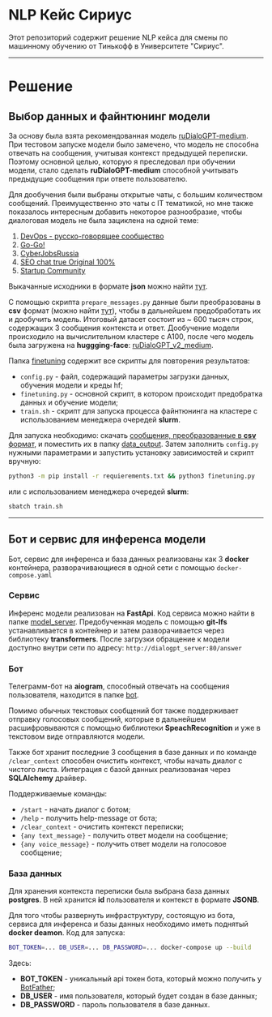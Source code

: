 # NLP Кейс Сириус

Этот репозиторий содержит решение NLP кейса для смены по машинному обучению от Тинькофф в Университете "Сириус".

---
# Решение
 
## Выбор данных и файнтюнинг модели

За основу была взята рекомендованная модель [ruDialoGPT-medium](https://huggingface.co/tinkoff-ai/ruDialoGPT-medium). 
При тестовом запуске модели было замечено, что модель не способна отвечать на сообщения, учитывая контекст предыдущей переписки. 
Поэтому основной целью, которую я преследовал при обучении модели, стало сделать **ruDialoGPT-medium** способной учитывать предыдущие сообщения при ответе пользователю.

Для дообучения были выбраны открытые чаты, с большим количеством сообщений. Преимущественно это чаты с IT тематикой, но мне также показалось интересным добавить
некоторое разнообразие, чтобы диалоговая модель не была зациклена на одной теме:
1. [DevOps - русско-говорящее сообщество](https://telegram.me/devops_ru)
2. [Go-Go!](https://t.me/gogolang)
3. [CyberJobsRussia](https://t.me/CyberJobsRussia)
4. [SEO chat true Original 100%](https://telegram.me/seochat)
5. [Startup Community](https://telegram.me/startupchat)

Выкачанные исходники в формате **json** можно найти [тут](https://drive.google.com/drive/folders/1jsXSPtLN_oVKsrRvs0PAqAGGU33NMLw7?usp=sharing).

С помощью скрипта `prepare_messages.py` данные были преобразованы в **csv** формат (можно найти [тут](https://drive.google.com/drive/folders/1daAB6NxtnodAn73OLhEeHZJLPbJ3Ztez?usp=sharing)), чтобы в дальнейшем предобработать их и дообучить модель.
Итоговый датасет состоит из ~ 600 тысяч строк, содержащих 3 сообщения контекста и ответ. Дообучение модели происходило на вычислительном кластере 
с A100, после чего модель была загружена на **huggging-face**: [ruDialoGPT_v2_medium](https://huggingface.co/taranetsdan/ruDialoGPT_v2_medium).

Папка [finetuning](/finetuning) содержит все скрипты для повторения результатов:
* `config.py` - файл, содержащий параметры загрузки данных, обучения модели и креды hf;
* `finetuning.py` - основной скрипт, в котором происходит предобратка данных и обучение модели;
* `train.sh` - скрипт для запуска процесса файнтюнинга на кластере с использованием менеджера очередей **slurm**.

Для запуска необходимо: скачать [сообщения, преобразованные в **csv** формат](https://drive.google.com/drive/folders/1daAB6NxtnodAn73OLhEeHZJLPbJ3Ztez?usp=sharing), и поместить их в папку [data_output](/finetuning/data_output). 
Затем заполнить `config.py` нужными параметрами и запустить установку зависимостей и скрипт вручную:
```bash
python3 -m pip install -r requierements.txt && python3 finetuning.py
```
или с использованием менеджера очередей **slurm**:
```bash
sbatch train.sh
```
---
## Бот и сервис для инференса модели

Бот, сервис для инференса и база данных реализованы как 3 **docker** контейнера, разворачивающиеся в одной 
сети с помощью `docker-compose.yaml`

### Сервис
Инференс модели реализован на **FastApi**. Код сервиса можно найти в папке [model_server](/model_server). Предобученная модель 
с помощью **git-lfs** устанавливается в контейнер и затем разворачивается через библиотеку **transformers**. После
загрузки обращение к модели доступно внутри сети по адресу: `http://dialogpt_server:80/answer`

### Бот 
Телеграмм-бот на **aiogram**, способный отвечать на сообщения пользователя, находится в папке [bot](/bot). 

Помимо обычных текстовых сообщений бот также поддерживает отправку голосовых сообщений, которые в дальнейшем расшифровываются с помощью 
библиотеки **SpeachRecognition** и уже в текстовом виде отправляются модели.  

Также бот хранит последние 3 сообщения в базе данных и по команде `/clear_context` способен очистить контекст,
чтобы начать диалог с чистого листа. Интеграция с базой данных реализованая через **SQLAlchemy** драйвер.

Поддерживаемые команды:
* `/start` - начать диалог с ботом;
* `/help` - получить help-message от бота;
* `/clear_context` - очистить контекст переписки;
* `{any text_message}` - получить ответ модели на сообщение;
* `{any voice_message}` - получить ответ модели на голосовое сообщение;

### База данных
Для хранения контекста переписки была выбрана база данных **postgres**. В ней хранится **id** пользователя
и контекст в формате **JSONB**.

Для того чтобы развернуть инфраструктуру, состоящую из бота, сервиса для инференса и базы данных
необходимо иметь поднятый **docker deamon**. Код для запуска:
```bash
BOT_TOKEN=... DB_USER=... DB_PASSWORD=... docker-compose up --build
```
Здесь:
* **BOT_TOKEN** - уникальный api токен бота, который можно получить у [BotFather](https://t.me/BotFather);
* **DB_USER** - имя пользователя, который будет создан в базе данных;
* **DB_PASSWORD** - пароль пользователя в базе данных.
